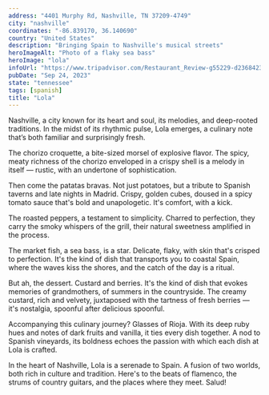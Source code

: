```yaml
---
address: "4401 Murphy Rd, Nashville, TN 37209-4749"
city: "nashville"
coordinates: "-86.839170, 36.140690"
country: "United States"
description: "Bringing Spain to Nashville's musical streets"
heroImageAlt: "Photo of a flaky sea bass"
heroImage: "lola"
infoUrl: "https://www.tripadvisor.com/Restaurant_Review-g55229-d23684237-Reviews-Lola-Nashville_Davidson_County_Tennessee.html"
pubDate: "Sep 24, 2023"
state: "tennessee"
tags: [spanish]
title: "Lola"
---
```


Nashville, a city known for its heart and soul, its melodies, and deep-rooted traditions. In the midst of its rhythmic pulse, Lola emerges, a culinary note that’s both familiar and surprisingly fresh.

The chorizo croquette, a bite-sized morsel of explosive flavor. The spicy, meaty richness of the chorizo enveloped in a crispy shell is a melody in itself — rustic, with an undertone of sophistication.

Then come the patatas bravas. Not just potatoes, but a tribute to Spanish taverns and late nights in Madrid. Crispy, golden cubes, doused in a spicy tomato sauce that's bold and unapologetic. It's comfort, with a kick.

The roasted peppers, a testament to simplicity. Charred to perfection, they carry the smoky whispers of the grill, their natural sweetness amplified in the process.

The market fish, a sea bass, is a star. Delicate, flaky, with skin that's crisped to perfection. It's the kind of dish that transports you to coastal Spain, where the waves kiss the shores, and the catch of the day is a ritual.

But ah, the dessert. Custard and berries. It's the kind of dish that evokes memories of grandmothers, of summers in the countryside. The creamy custard, rich and velvety, juxtaposed with the tartness of fresh berries — it's nostalgia, spoonful after delicious spoonful.

Accompanying this culinary journey? Glasses of Rioja. With its deep ruby hues and notes of dark fruits and vanilla, it ties every dish together. A nod to Spanish vineyards, its boldness echoes the passion with which each dish at Lola is crafted.

In the heart of Nashville, Lola is a serenade to Spain. A fusion of two worlds, both rich in culture and tradition. Here's to the beats of flamenco, the strums of country guitars, and the places where they meet. Salud!
